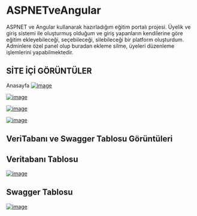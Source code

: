 # ASPNETveAngular


ASPNET ve Angular kullanarak hazırladığım eğitim portalı projesi. Üyelik ve giriş sistemi ile oluşturmuş olduğum ve giriş yapanların kendilerine göre eğitim ekleyebileceği, seçebileceği, silebileceği bir platform oluşturdum. Adminlere özel panel olup buradan ekleme silme, üyeleri düzenleme işlemlerini yapabilmektedir.


## SİTE İÇİ GÖRÜNTÜLER

Anasayfa
[![image](https://www.linkpicture.com/q/Ekran-goruntusu-2022-06-02-203715.jpg)](https://www.linkpicture.com/view.php?img=LPic62991db2547831556198877)


[![image](https://www.linkpicture.com/q/Ekran-goruntusu-2022-06-02-203642.jpg)](https://www.linkpicture.com/view.php?img=LPic62991d95593e5643471880)


[![image](https://www.linkpicture.com/q/Ekran-goruntusu-2022-06-02-203554.jpg)](https://www.linkpicture.com/view.php?img=LPic62991d53ce8de1089588864)


[![image](https://www.linkpicture.com/q/Ekran-goruntusu-2022-06-02-203738.jpg)](https://www.linkpicture.com/view.php?img=LPic62991dc9f269a567757636)




## VeriTabanı ve Swagger Tablosu Görüntüleri



## Veritabanı Tablosu

[![image](https://www.linkpicture.com/q/Ekran-goruntusu-2022-03-24-195030.jpg)](https://www.linkpicture.com/view.php?img=LPic62991df835eea216026633)

## Swagger Tablosu
[![image](https://www.linkpicture.com/q/screencapture-localhost-49366-swagger-ui-index-2022-06-02-20_38_31.png)](https://www.linkpicture.com/view.php?img=LPic62991e2aec9011711936396)

